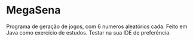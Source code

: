 # MegaSena
Programa de geração de jogos, com 6 numeros aleatórios cada. Feito em Java como exercício de estudos. 
Testar na sua IDE de preferência. 
